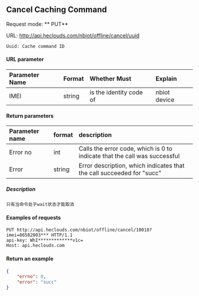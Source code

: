 Cancel Caching Command
---
Request mode: ** PUT**

URL: http://api.heclouds.com/nbiot/offline/cancel/uuid

    Uuid: Cache command ID


#### URL parameter
Parameter Name | Format | Whether Must | Explain
:- | :- | :- | :- 
IMEI | string | is the identity code of | nbiot device

#### Return parameters
Parameter name | format | description
:- | :- | :- 
Error no | int | Calls the error code, which is 0 to indicate that the call was successful
Error | string | Error description, which indicates that the call succeeded for "succ"

##### Description
```
只有当命令处于wait状态才能取消
```

#### Examples of requests

```text
PUT http://api.heclouds.com/nbiot/offline/cancel/10018?imei=86582003*** HTTP/1.1
api-key: WhI*************v1c=
Host: api.heclouds.com

```

#### Return an example
```json
{
    "errno": 0,
    "error": "succ"
}
```